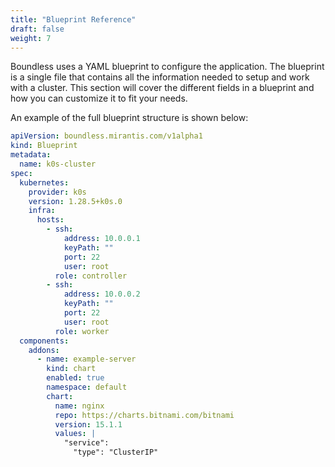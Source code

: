 ```yaml
---
title: "Blueprint Reference"
draft: false
weight: 7
---
```


Boundless uses a YAML blueprint to configure the application. The blueprint is
a single file that contains all the information needed to setup and work with a cluster.
This section will cover the different fields in a blueprint and how you can customize it to
fit your needs.

An example of the full blueprint structure is shown below:

```yaml
apiVersion: boundless.mirantis.com/v1alpha1
kind: Blueprint
metadata:
  name: k0s-cluster
spec:
  kubernetes:
    provider: k0s
    version: 1.28.5+k0s.0
    infra:
      hosts:
        - ssh:
            address: 10.0.0.1
            keyPath: ""
            port: 22
            user: root
          role: controller
        - ssh:
            address: 10.0.0.2
            keyPath: ""
            port: 22
            user: root
          role: worker
  components:
    addons:
      - name: example-server
        kind: chart
        enabled: true
        namespace: default
        chart:
          name: nginx
          repo: https://charts.bitnami.com/bitnami
          version: 15.1.1
          values: |
            "service":
              "type": "ClusterIP"
```
